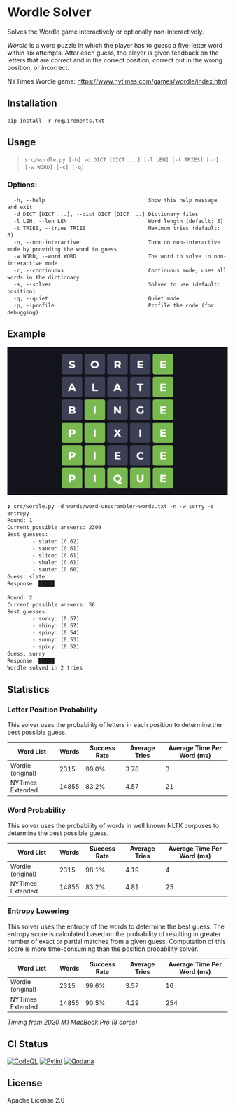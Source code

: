 # Wordle Solver

Solves the Wordle game interactively or optionally non-interactively.

_Wordle_ is a word puzzle in which the player has to guess a five-letter word within six attempts. After each guess,
the player is given feedback on the letters that are correct and in the correct position, correct but in the wrong
position, or incorrect.

NYTimes Wordle game: https://www.nytimes.com/games/wordle/index.html

## Installation

`pip install -r requirements.txt`

## Usage

> `src/wordle.py [-h] -d DICT [DICT ...] [-l LEN] [-t TRIES] [-n] [-w WORD] [-c] [-q]`

### Options:

```
  -h, --help                                 Show this help message and exit
  -d DICT [DICT ...], --dict DICT [DICT ...] Dictionary files
  -l LEN, --len LEN                          Word length (default: 5)
  -t TRIES, --tries TRIES                    Maximum tries (default: 6)
  -n, --non-interactive                      Turn on non-interactive mode by providing the word to guess
  -w WORD, --word WORD                       The word to solve in non-interactive mode
  -c, --continuous                           Continuous mode; uses all words in the dictionary
  -s, --solver                               Solver to use (default: position)
  -q, --quiet                                Quiet mode
  -p, --profile                              Profile the code (for debugging)
```

## Example

![Example Wordle game](./wordlegame.png)

```
❯ src/wordle.py -d words/word-unscrambler-words.txt -n -w sorry -s entropy
Round: 1
Current possible answers: 2309
Best guesses:
        - slate: (0.62)
        - sauce: (0.61)
        - slice: (0.61)
        - shale: (0.61)
        - saute: (0.60)
Guess: slate
Response: █████

Round: 2
Current possible answers: 56
Best guesses:
        - sorry: (0.57)
        - shiny: (0.57)
        - spiny: (0.54)
        - sunny: (0.53)
        - spicy: (0.52)
Guess: sorry
Response: █████
Wordle solved in 2 tries
```

## Statistics

### Letter Position Probability

This solver uses the probability of letters in each position to determine the best possible guess.

| Word List         | Words | Success Rate | Average Tries | Average Time Per Word (ms) |
|-------------------|-------|--------------|---------------|----------------------------|
| Wordle (original) | 2315  | 99.0%        | 3.78          | 3                          |
| NYTimes Extended  | 14855 | 83.2%        | 4.57          | 21                         |

### Word Probability

This solver uses the probability of words in well known NLTK corpuses to determine the best possible guess.

| Word List         | Words | Success Rate | Average Tries | Average Time Per Word (ms) |
|-------------------|-------|--------------|---------------|----------------------------|
| Wordle (original) | 2315  | 98.1%        | 4.19          | 4                          |
| NYTimes Extended  | 14855 | 83.2%        | 4.81          | 25                         |

### Entropy Lowering

This solver uses the entropy of the words to determine the best guess. The entropy score is calculated based on the
probability of resulting in greater number of exact or partial matches from a given guess. Computation of this
score is more time-consuming than the position probability solver.

| Word List         | Words | Success Rate | Average Tries | Average Time Per Word (ms) |
|-------------------|-------|--------------|---------------|----------------------------|
| Wordle (original) | 2315  | 99.6%        | 3.57          | 16                         |
| NYTimes Extended  | 14855 | 90.5%        | 4.29          | 254                        |


_Timing from 2020 M1 MacBook Pro (8 cores)_

## CI Status

[![CodeQL](https://github.com/arunkv/wordle/actions/workflows/codeql.yml/badge.svg)](https://github.com/arunkv/wordle/actions/workflows/codeql.yml) [![Pylint](https://github.com/arunkv/wordle/actions/workflows/pylint.yml/badge.svg)](https://github.com/arunkv/wordle/actions/workflows/pylint.yml) [![Qodana](https://github.com/arunkv/wordle/actions/workflows/qodana_code_quality.yml/badge.svg)](https://github.com/arunkv/wordle/actions/workflows/qodana_code_quality.yml)

## License

Apache License 2.0
